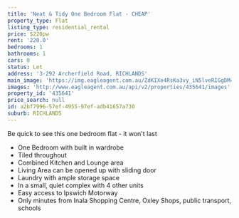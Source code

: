 ```yaml
---
title: 'Neat & Tidy One Bedroom Flat - CHEAP'
property_type: Flat
listing_type: residential_rental
price: $220pw
rent: '220.0'
bedrooms: 1
bathrooms: 1
cars: 0
status: Let
address: '3-292 Archerfield Road, RICHLANDS'
main_image: 'https://img.eagleagent.com.au/ZdKIXe4RsKa3vy_iN5lveRIGgDM=/1280x854/smart/https://s3-us-west-2.amazonaws.com/eagleagent-orig/images/6826341/416540861-image-M.jpg'
images: 'http://www.eagleagent.com.au/api/v2/properties/435641/images'
property_id: '435641'
price_search: null
id: a2bf7996-57ef-4955-97ef-adb41657a730
suburb: RICHLANDS
---
```

Be quick to see this one bedroom flat - it won't last

* One Bedroom with built in wardrobe
* Tiled throughout
* Combined Kitchen and Lounge area
* Living Area can be opened up with sliding door
* Laundry with ample storage space
* In a small, quiet complex with 4 other units
* Easy access to Ipswich Motorway
* Only minutes from Inala Shopping Centre, Oxley Shops, public transport, schools
